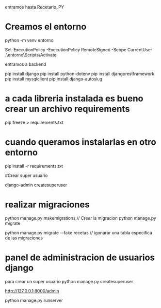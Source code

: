 entramos hasta Recetario_PY
# Creamos el entorno

python -m venv entorno

Set-ExecutionPolicy -ExecutionPolicy RemoteSigned -Scope CurrentUser
.\entorno\Scripts\Activate

entramos a backend

pip install django
pip install python-dotenv
pip install djangorestframework
pip install mysqlclient
pip install django-autoslug

# a cada libreria instalada es bueno crear un archivo requirements

pip freeze > requirements.txt

# cuando queramos instalarlas en otro entorno 

pip install -r requirements.txt

#Crear super usuario

django-admin createsuperuser

# realizar migraciones 
python manage.py makemigrations // Crear la migracion
python manage.py migrate

python manage.py migrate --fake recetas  // igonarar una tabla especifica de las migraciones

# panel de administracion de usuarios django
para crear un super usuario 
python manage.py createsuperuser

http://127.0.0.1:8000/admin


python manage.py runserver
